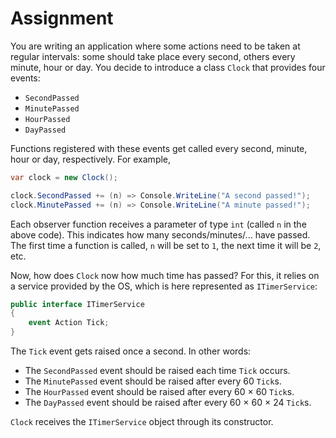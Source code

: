 # Assignment

You are writing an application where some actions need
to be taken at regular intervals: some should
take place every second, others every minute, hour or day.
You decide to introduce a class `Clock` that provides
four events:

* `SecondPassed`
* `MinutePassed`
* `HourPassed`
* `DayPassed`

Functions registered with these events get called
every second, minute, hour or day, respectively.
For example,

```csharp
var clock = new Clock();

clock.SecondPassed += (n) => Console.WriteLine("A second passed!");
clock.MinutePassed += (n) => Console.WriteLine("A minute passed!");
```

Each observer function receives a parameter of type `int` (called `n` in the above code).
This indicates how many seconds/minutes/... have passed.
The first time a function is called, `n` will be set to `1`, the next time it will
be `2`, etc.

Now, how does `Clock` now how much time has passed? For this,
it relies on a service provided by the OS, which is
here represented as `ITimerService`:

```csharp
public interface ITimerService
{
    event Action Tick;
}
```

The `Tick` event gets raised once a second. In other words:

* The `SecondPassed` event should be raised each time `Tick` occurs.
* The `MinutePassed` event should be raised after every 60 `Tick`s.
* The `HourPassed` event should be raised after every 60 &times; 60 `Tick`s.
* The `DayPassed` event should be raised after every 60 &times; 60 &times; 24 `Tick`s.

`Clock` receives the `ITimerService` object through its constructor.
